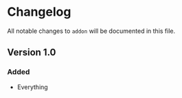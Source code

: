 # Changelog

All notable changes to `addon` will be documented in this file.

## Version 1.0

### Added
- Everything
